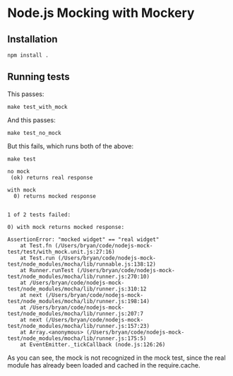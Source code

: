 Node.js Mocking with Mockery
============================

## Installation

```
npm install .
```

## Running tests


This passes:

```
make test_with_mock
```

And this passes:

```
make test_no_mock
```

But this fails, which runs both of the above:

```
make test
```

    no mock
     (ok) returns real response  

    with mock
      0) returns mocked response 


    1 of 2 tests failed:

    0) with mock returns mocked response:
       
    AssertionError: "mocked widget" == "real widget"
        at Test.fn (/Users/bryan/code/nodejs-mock-test/test/with_mock.unit.js:27:16)
        at Test.run (/Users/bryan/code/nodejs-mock-test/node_modules/mocha/lib/runnable.js:138:12)
        at Runner.runTest (/Users/bryan/code/nodejs-mock-test/node_modules/mocha/lib/runner.js:270:10)
        at /Users/bryan/code/nodejs-mock-test/node_modules/mocha/lib/runner.js:310:12
        at next (/Users/bryan/code/nodejs-mock-test/node_modules/mocha/lib/runner.js:198:14)
        at /Users/bryan/code/nodejs-mock-test/node_modules/mocha/lib/runner.js:207:7
        at next (/Users/bryan/code/nodejs-mock-test/node_modules/mocha/lib/runner.js:157:23)
        at Array.<anonymous> (/Users/bryan/code/nodejs-mock-test/node_modules/mocha/lib/runner.js:175:5)
        at EventEmitter._tickCallback (node.js:126:26)


As you can see, the mock is not recognized in the mock test, since the real module has already been loaded and cached in the require.cache.
